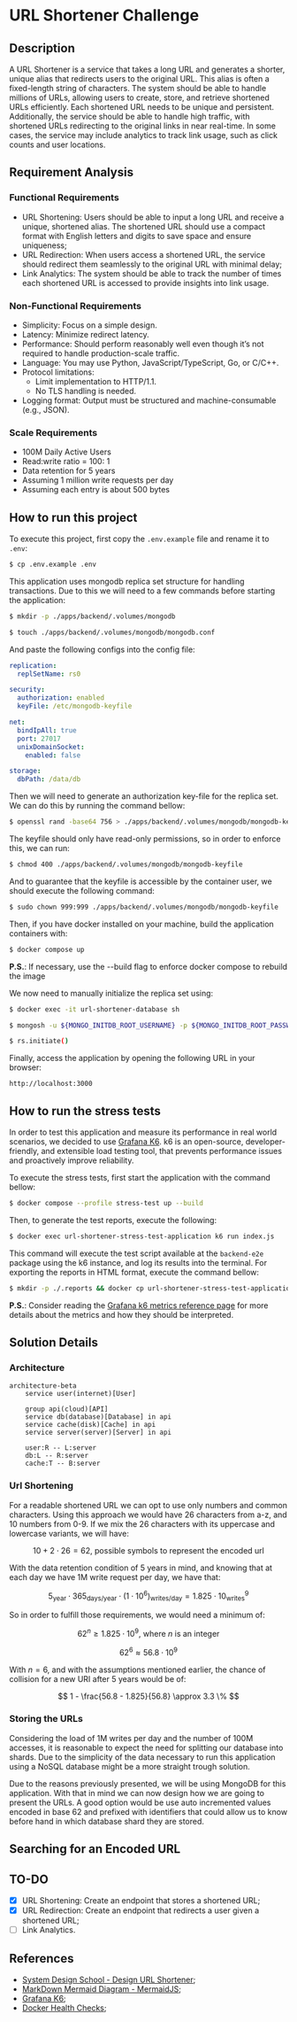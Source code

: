 # URL Shortener Challenge

## Description

A URL Shortener is a service that takes a long URL and generates a shorter, unique alias that redirects users to the original URL. This alias is often a fixed-length string of characters. The system should be able to handle millions of URLs, allowing users to create, store, and retrieve shortened URLs efficiently. Each shortened URL needs to be unique and persistent. Additionally, the service should be able to handle high traffic, with shortened URLs redirecting to the original links in near real-time. In some cases, the service may include analytics to track link usage, such as click counts and user locations.

## Requirement Analysis

### Functional Requirements

- URL Shortening: Users should be able to input a long URL and receive a unique, shortened alias. The shortened URL should use a compact format with English letters and digits to save space and ensure uniqueness;
- URL Redirection: When users access a shortened URL, the service should redirect them seamlessly to the original URL with minimal delay;
- Link Analytics: The system should be able to track the number of times each shortened URL is accessed to provide insights into link usage.

### Non-Functional Requirements

- Simplicity: Focus on a simple design.
- Latency: Minimize redirect latency.
- Performance: Should perform reasonably well even though it’s not required to handle production-scale traffic.
- Language: You may use Python, JavaScript/TypeScript, Go, or C/C++.
- Protocol limitations:
  - Limit implementation to HTTP/1.1.
  - No TLS handling is needed.
- Logging format: Output must be structured and machine-consumable (e.g., JSON).

### Scale Requirements

- 100M Daily Active Users
- Read:write ratio = 100: 1
- Data retention for 5 years
- Assuming 1 million write requests per day
- Assuming each entry is about 500 bytes

## How to run this project

To execute this project, first copy the `.env.example` file and rename it to `.env`:

```sh
$ cp .env.example .env
```

This application uses mongodb replica set structure for handling transactions. Due to this we will need to a few commands before starting the application:

```sh
$ mkdir -p ./apps/backend/.volumes/mongodb
```

```sh
$ touch ./apps/backend/.volumes/mongodb/mongodb.conf
```

And paste the following configs into the config file:

```yaml
replication:
  replSetName: rs0

security:
  authorization: enabled
  keyFile: /etc/mongodb-keyfile

net:
  bindIpAll: true
  port: 27017
  unixDomainSocket:
    enabled: false

storage:
  dbPath: /data/db
```

Then we will need to generate an authorization key-file for the replica set. We can do this by running the command bellow:

```sh
$ openssl rand -base64 756 > ./apps/backend/.volumes/mongodb/mongodb-keyfile
```

The keyfile should only have read-only permissions, so in order to enforce this, we can run:

```sh
$ chmod 400 ./apps/backend/.volumes/mongodb/mongodb-keyfile
```

And to guarantee that the keyfile is accessible by the container user, we should execute the following command:

```sh
$ sudo chown 999:999 ./apps/backend/.volumes/mongodb/mongodb-keyfile
```

Then, if you have docker installed on your machine, build the application containers with:

```sh
$ docker compose up
```

**P.S.**: If necessary, use the --build flag to enforce docker compose to rebuild the image

We now need to manually initialize the replica set using:

```sh
$ docker exec -it url-shortener-database sh
```

```sh
$ mongosh -u ${MONGO_INITDB_ROOT_USERNAME} -p ${MONGO_INITDB_ROOT_PASSWORD}
```

```sh
$ rs.initiate()
```

Finally, access the application by opening the following URL in your browser:

```
http://localhost:3000
```

## How to run the stress tests

In order to test this application and measure its performance in real world scenarios, we decided to use [Grafana K6](https://grafana.com/docs/k6/latest/). k6 is an open-source, developer-friendly, and extensible load testing tool, that prevents performance issues and proactively improve reliability.

To execute the stress tests, first start the application with the command bellow:
```sh
$ docker compose --profile stress-test up --build
```

Then, to generate the test reports, execute the following:
```sh
$ docker exec url-shortener-stress-test-application k6 run index.js
```

This command will execute the test script available at the `backend-e2e` package using the k6 instance, and log its results into the terminal. For exporting the reports in HTML format, execute the command bellow:
```sh
$ mkdir -p ./.reports && docker cp url-shortener-stress-test-application:/app/apps/backend-e2e/reports/stress-test-report.html ./.reports/stress-test-report.html
```

**P.S.**: Consider reading the [Grafana k6 metrics reference page](https://grafana.com/docs/k6/latest/using-k6/metrics/reference/) for more details about the metrics and how they should be interpreted.

## Solution Details

### Architecture

```mermaid
architecture-beta
    service user(internet)[User]

    group api(cloud)[API]
    service db(database)[Database] in api
    service cache(disk)[Cache] in api
    service server(server)[Server] in api

    user:R -- L:server
    db:L -- R:server
    cache:T -- B:server
```

### Url Shortening

For a readable shortened URL we can opt to use only numbers and common characters. Using this approach we would have 26 characters from a-z, and 10 numbers from 0-9. If we mix the 26 characters with its uppercase and lowercase variants, we will have:

$$
10 + 2 \cdot 26 = 62 \text{, possible symbols to represent the encoded url}
$$

With the data retention condition of 5 years in mind, and knowing that at each day we have 1M write request per day, we have that:

$$
5_{\text{year}} \cdot 365_{\text{days/year}} \cdot (1 \cdot 10^{6})_{\text{writes/day}} = 1.825 \cdot 10^{9}_{\text{writes}}
$$

So in order to fulfill those requirements, we would need a minimum of:

$$
62^{n} \geq 1.825 \cdot 10^{9} \text{, where } n \text{ is an integer }
$$

$$
62^{6} \approx 56.8 \cdot 10^{9}
$$

With $n = 6$, and with the assumptions mentioned earlier, the chance of collision for a new URI after 5 years would be of:

$$
1 - \frac{56.8 - 1.825}{56.8} \approx 3.3 \%
$$

### Storing the URLs

Considering the load of 1M writes per day and the number of 100M accesses, it is reasonable to expect the need for splitting our database into shards. Due to the simplicity of the data necessary to run this application using a NoSQL database might be a more straight trough solution.

Due to the reasons previously presented, we will be using MongoDB for this application. With that in mind we can now design how we are going to present the URLs. A good option would be use auto incremented values encoded in base 62 and prefixed with identifiers that could allow us to know before hand in which database shard they are stored.

## Searching for an Encoded URL

## TO-DO

- [X] URL Shortening: Create an endpoint that stores a shortened URL;
- [X] URL Redirection: Create an endpoint that redirects a user given a shortened URL;
- [ ] Link Analytics.

## References

- [System Design School - Design URL Shortener](https://systemdesignschool.io/problems/url-shortener/solution);
- [MarkDown Mermaid Diagram - MermaidJS](https://mermaid.js.org/syntax/architecture.html);
- [Grafana K6](https://grafana.com/docs/k6/latest);
- [Docker Health Checks](https://last9.io/blog/docker-compose-health-checks/);
